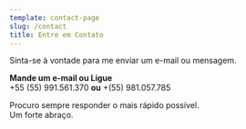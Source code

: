 ```yaml
---
template: contact-page
slug: /contact
title: Entre em Contato
---
```

Sinta-se à vontade para me enviar um e-mail ou mensagem.  

**Mande um e-mail ou Ligue**  
+55 (55) 991.561.370    **ou**   +(55) 981.057.785

Procuro sempre responder o mais rápido possível.  
Um forte abraço.
